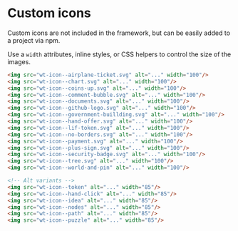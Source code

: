 # Custom icons

<p class="lead">Custom icons are not included in the framework, but can be easily added to a project via npm.</p>

Use a `width` attributes, inline styles, or CSS helpers to control the size of the images.

<!-- STORY -->

```html
<img src="wt-icon--airplane-ticket.svg" alt="..." width="100"/>
<img src="wt-icon--chart.svg" alt="..." width="100"/>
<img src="wt-icon--coins-up.svg" alt="..." width="100"/>
<img src="wt-icon--comment-bubble.svg" alt="..." width="100"/>
<img src="wt-icon--documents.svg" alt="..." width="100"/>
<img src="wt-icon--github-logo.svg" alt="..." width="100"/>
<img src="wt-icon--government-buillding.svg" alt="..." width="100"/>
<img src="wt-icon--hand-offer.svg" alt="..." width="100"/>
<img src="wt-icon--lif-token.svg" alt="..." width="100"/>
<img src="wt-icon--no-borders.svg" alt="..." width="100"/>
<img src="wt-icon--payment.svg" alt="..." width="100"/>
<img src="wt-icon--plus-sign.svg" alt="..." width="100"/>
<img src="wt-icon--security-badge.svg" alt="..." width="100"/>
<img src="wt-icon--tree.svg" alt="..." width="100"/>
<img src="wt-icon--world-and-pin" alt="..." width="100"/>

<!-- Alt variants -->
<img src="wt-icon--token" alt="..." width="85"/>
<img src="wt-icon--hand-click" alt="..." width="85"/>
<img src="wt-icon--idea" alt="..." width="85"/>
<img src="wt-icon--nodes" alt="..." width="85"/>
<img src="wt-icon--path" alt="..." width="85"/>
<img src="wt-icon--puzzle" alt="..." width="85"/>
```